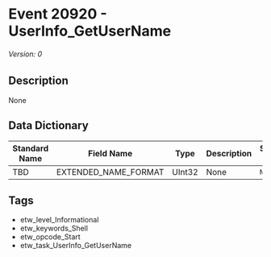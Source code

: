 # Event 20920 - UserInfo_GetUserName
###### Version: 0

## Description
None

## Data Dictionary
|Standard Name|Field Name|Type|Description|Sample Value|
|---|---|---|---|---|
|TBD|EXTENDED_NAME_FORMAT|UInt32|None|`None`|

## Tags
* etw_level_Informational
* etw_keywords_Shell
* etw_opcode_Start
* etw_task_UserInfo_GetUserName